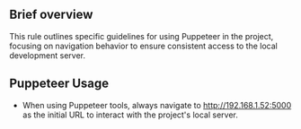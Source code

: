 ## Brief overview
This rule outlines specific guidelines for using Puppeteer in the project, focusing on navigation behavior to ensure consistent access to the local development server.

## Puppeteer Usage
- When using Puppeteer tools, always navigate to http://192.168.1.52:5000 as the initial URL to interact with the project's local server.
